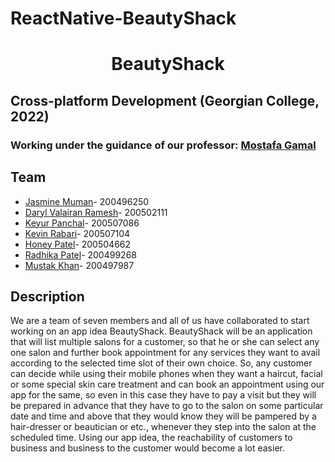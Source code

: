 # ReactNative-BeautyShack

<div align="center">
    <h1>BeautyShack</h1>
</div>

<div>
    <h2> Cross-platform Development (Georgian College, 2022)</h2>
    <h3> Working under the guidance of our professor: <a href="mailto:mostafa.gamal@georgiancollege.ca" target="_blank">Mostafa Gamal</a> </h3>      
</div>

<div>
    <h2> Team </h2>
    <ul>
        <li> <a href="mailto:200496250@student.georgianc.on.ca" target="_blank">Jasmine Muman</a>- 200496250 </li>
        <li> <a href="mailto:200502111@student.georgianc.on.ca" target="_blank">Daryl Valairan Ramesh</a>- 200502111 </li>
        <li> <a href="mailto:200507086@student.georgianc.on.ca" target="_blank">Keyur Panchal</a>- 200507086 </li>
        <li> <a href="mailto:200507104@student.georgianc.on.ca" target="_blank">Kevin Rabari</a>- 200507104 </li>
        <li> <a href="mailto:200504662@student.georgianc.on.ca" target="_blank">Honey Patel</a>- 200504662 </li>
        <li> <a href="mailto:200499268@student.georgianc.on.ca" target="_blank">Radhika Patel</a>- 200499268 </li>
        <li> <a href="mailto:200497987@student.georgianc.on.ca" target="_blank">Mustak Khan</a>- 200497987 </li>
    </ul>
</div>

<div>
  <h2> Description </h2>
  <p>We are a team of seven members and all of us have collaborated to start working on an app idea BeautyShack. BeautyShack will be an application that will list multiple salons for a customer, so that he or she can select any one salon and further book appointment for any services they want to avail according to the selected time slot of their own choice. So, any customer can decide while using their mobile phones when they want a haircut, facial or some special skin care treatment and can book an appointment using our app for the same, so even in this case they have to pay a visit but they will be prepared in advance that they have to go to the salon on some particular date and time and above that they would know they will be pampered by a hair-dresser or beautician or etc., whenever they step into the salon at the scheduled time. Using our app idea, the reachability of customers to business and business to the customer would become a lot easier.</p>
</div>
